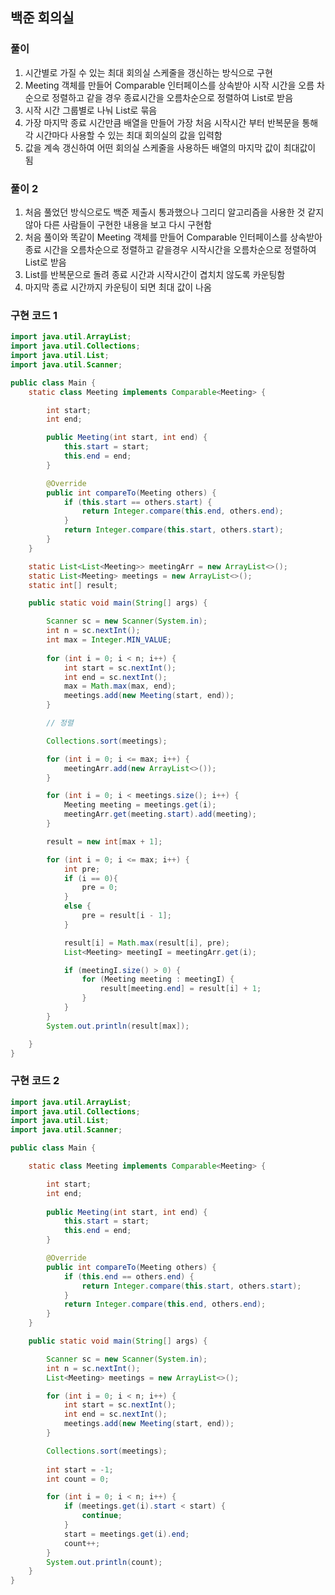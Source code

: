 ## 백준 회의실

### 풀이 
1. 시간별로 가질 수 있는 최대 회의실 스케줄을 갱신하는 방식으로 구현
2. Meeting 객체를 만들어 Comparable 인터페이스를 상속받아 시작 시간을 오름 차순으로 정렬하고 같을 경우 종료시간을 오름차순으로 정렬하여 List로 받음
3. 시작 시간 그룹별로 나눠 List로 묶음
4. 가장 마지막 종료 시간만큼 배열을 만들어 가장 처음 시작시간 부터 반복문을 통해 각 시간마다 사용할 수 있는 최대 회의실의 값을 입력함
5. 값을 계속 갱신하여 어떤 회의실 스케줄을 사용하든 배열의 마지막 값이 최대값이 됨

### 풀이 2
1. 처음 풀었던 방식으로도 백준 제출시 통과했으나 그리디 알고리즘을 사용한 것 같지 않아 다른 사람들이 구현한 내용을 보고 다시 구현함
2. 처음 풀이와 똑같이 Meeting 객체를 만들어 Comparable 인터페이스를 상속받아 종료 시간을 오름차순으로 정렬하고 같을경우 시작시간을 오름차순으로 정렬하여 List로 받음
3. List를 반복문으로 돌려 종료 시간과 시작시간이 겹치치 않도록 카운팅함
4. 마지막 종료 시간까지 카운팅이 되면 최대 값이 나옴


### 구현 코드 1
```java
import java.util.ArrayList;
import java.util.Collections;
import java.util.List;
import java.util.Scanner;

public class Main {
	static class Meeting implements Comparable<Meeting> {

		int start;
		int end;

		public Meeting(int start, int end) {
			this.start = start;
			this.end = end;
		}

		@Override
		public int compareTo(Meeting others) {
			if (this.start == others.start) {
				return Integer.compare(this.end, others.end);
			}
			return Integer.compare(this.start, others.start);
		}
	}

	static List<List<Meeting>> meetingArr = new ArrayList<>();
	static List<Meeting> meetings = new ArrayList<>();
	static int[] result;

	public static void main(String[] args) {

		Scanner sc = new Scanner(System.in);
		int n = sc.nextInt();
		int max = Integer.MIN_VALUE;
		
		for (int i = 0; i < n; i++) {
			int start = sc.nextInt();
			int end = sc.nextInt();
			max = Math.max(max, end);
			meetings.add(new Meeting(start, end));
		}

		// 정렬

		Collections.sort(meetings);

		for (int i = 0; i <= max; i++) {
			meetingArr.add(new ArrayList<>());
		}

		for (int i = 0; i < meetings.size(); i++) {
			Meeting meeting = meetings.get(i);
			meetingArr.get(meeting.start).add(meeting);
		}

		result = new int[max + 1];

		for (int i = 0; i <= max; i++) {
			int pre;
			if (i == 0){
				pre = 0;
			} 
			else {
				pre = result[i - 1];
			}

			result[i] = Math.max(result[i], pre);
			List<Meeting> meetingI = meetingArr.get(i);

			if (meetingI.size() > 0) {
				for (Meeting meeting : meetingI) {
					result[meeting.end] = result[i] + 1;
				}
			}
		}
		System.out.println(result[max]);

	}
}
```

### 구현 코드 2
```java
import java.util.ArrayList;
import java.util.Collections;
import java.util.List;
import java.util.Scanner;

public class Main {

	static class Meeting implements Comparable<Meeting> {

		int start;
		int end;
		
		public Meeting(int start, int end) {
			this.start = start;
			this.end = end;
		}

		@Override
		public int compareTo(Meeting others) {
			if (this.end == others.end) {
				return Integer.compare(this.start, others.start);
			}
			return Integer.compare(this.end, others.end);
		}
	}

	public static void main(String[] args) {

		Scanner sc = new Scanner(System.in);
		int n = sc.nextInt();
		List<Meeting> meetings = new ArrayList<>();

		for (int i = 0; i < n; i++) {
			int start = sc.nextInt();
			int end = sc.nextInt();
			meetings.add(new Meeting(start, end));
		}

		Collections.sort(meetings);
		
		int start = -1;
		int count = 0;

		for (int i = 0; i < n; i++) {
			if (meetings.get(i).start < start) {
				continue;
			}
			start = meetings.get(i).end;
			count++;
		}
		System.out.println(count);
	}
}
```
